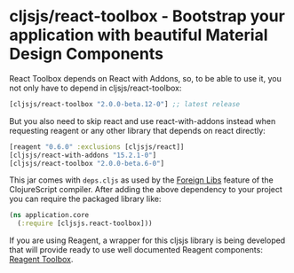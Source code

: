 # cljsjs/react-toolbox - Bootstrap your application with beautiful Material Design Components

React Toolbox depends on React with Addons, so, to be able to use it, you not only have to depend in
cljsjs/react-toolbox:

[](dependency)
```clojure
[cljsjs/react-toolbox "2.0.0-beta.12-0"] ;; latest release
```
[](/dependency)

But you also need to skip react and use react-with-addons instead when requesting reagent or any other library that
depends on react directly:

```clojure
[reagent "0.6.0" :exclusions [cljsjs/react]]
[cljsjs/react-with-addons "15.2.1-0"]
[cljsjs/react-toolbox "2.0.0-beta.6-0"]
```

This jar comes with `deps.cljs` as used by the [Foreign Libs][flibs] feature
of the ClojureScript compiler. After adding the above dependency to your project
you can require the packaged library like:

```clojure
(ns application.core
  (:require [cljsjs.react-toolbox]))
```

[flibs]: https://github.com/clojure/clojurescript/wiki/Packaging-Foreign-Dependencies

If you are using Reagent, a wrapper for this cljsjs library is being developed that will provide ready to use well
documented Reagent components: [Reagent Toolbox](https://github.com/dashmantech/reagent-toolbox).

